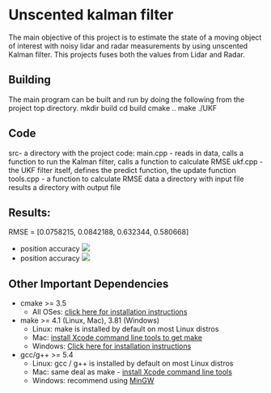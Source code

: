 # Unscented kalman filter
The main objective of this project is to estimate the state of a moving object of interest with noisy lidar and radar measurements by using unscented Kalman filter.
This projects fuses both the values from Lidar and Radar.

## Building
The main program can be built and run by doing the following from the project top directory.
mkdir build
cd build
cmake ..
make
./UKF

## Code 

src- a directory with the project code:
main.cpp - reads in data, calls a function to run the Kalman filter, calls a function to calculate RMSE
ukf.cpp - the UKF filter itself, defines the predict function, the update function 
tools.cpp - a function to calculate RMSE
data a directory with input file
results a directory with output file

## Results: <a name="results"></a>
RMSE = [0.0758215, 0.0842188, 0.632344, 0.580668]
- position accuracy
![](images/image.JPG) 
- position accuracy
![](images/image1.JPG) 

## Other Important Dependencies
* cmake >= 3.5
  * All OSes: [click here for installation instructions](https://cmake.org/install/)
* make >= 4.1 (Linux, Mac), 3.81 (Windows)
  * Linux: make is installed by default on most Linux distros
  * Mac: [install Xcode command line tools to get make](https://developer.apple.com/xcode/features/)
  * Windows: [Click here for installation instructions](http://gnuwin32.sourceforge.net/packages/make.htm)
* gcc/g++ >= 5.4
  * Linux: gcc / g++ is installed by default on most Linux distros
  * Mac: same deal as make - [install Xcode command line tools](https://developer.apple.com/xcode/features/)
  * Windows: recommend using [MinGW](http://www.mingw.org/)



